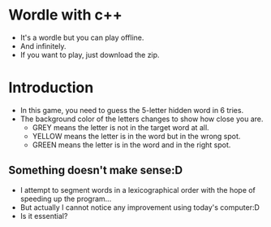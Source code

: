 # Wordle with c++
- It's a wordle but you can play offline.
- And infinitely.
- If you want to play, just download the zip.
# Introduction
- In this game, you need to guess the 5-letter hidden word in 6 tries.
- The background color of the letters changes to show how close you are.
  - GREY means the letter is not in the target word at all.
  - YELLOW means the letter is in the word but in the wrong spot.
  - GREEN means the letter is in the word and in the right spot.
## Something doesn't make sense:D
- I attempt to segment words in a lexicographical order with the hope of speeding up the program...
- But actually I cannot notice any improvement using today's computer:D
- Is it essential?
